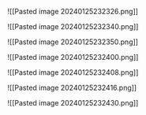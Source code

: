 ![[Pasted image 20240125232326.png]]

![[Pasted image 20240125232340.png]]

![[Pasted image 20240125232350.png]]

![[Pasted image 20240125232400.png]]

![[Pasted image 20240125232408.png]]

![[Pasted image 20240125232416.png]]

![[Pasted image 20240125232430.png]]
